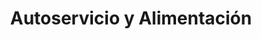 ---
title: "Autoservicio y Alimentación"
url: /madrid/autoservicio-y-alimentacion/
shop: Kramladen
---